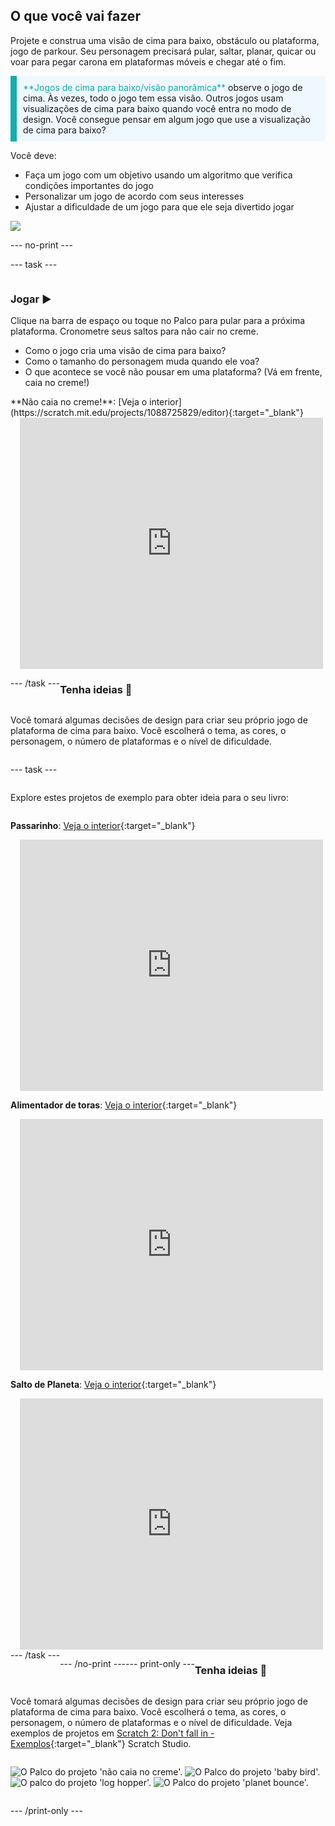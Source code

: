 ## O que você vai fazer

Projete e construa uma visão de cima para baixo, obstáculo ou plataforma, jogo de parkour. Seu personagem precisará pular, saltar, planar, quicar ou voar para pegar carona em plataformas móveis e chegar até o fim.

<p style="border-left: solid; border-width:10px; border-color: #0faeb0; background-color: aliceblue; padding: 10px;">
<span style="color: #0faeb0">**Jogos de cima para baixo/visão panorâmica**</span> observe o jogo de cima. Às vezes, todo o jogo tem essa visão. Outros jogos usam visualizações de cima para baixo quando você entra no modo de design. Você consegue pensar em algum jogo que use a visualização de cima para baixo? 
</p>

Você deve:
+ Faça um jogo com um objetivo usando um algoritmo que verifica condições importantes do jogo
+ Personalizar um jogo de acordo com seus interesses
+ Ajustar a dificuldade de um jogo para que ele seja divertido jogar

![](images/example-strip.png)

--- no-print ---

--- task ---

<div style="display: flex; flex-wrap: wrap">
<div style="flex-basis: 175px; flex-grow: 1">  

### Jogar ▶️ 

Clique na barra de espaço ou toque no Palco para pular para a próxima plataforma. Cronometre seus saltos para não cair no creme.

+ Como o jogo cria uma visão de cima para baixo? 
+ Como o tamanho do personagem muda quando ele voa? 
+ O que acontece se você não pousar em uma plataforma? (Vá em frente, caia no creme!)

</div>

<div>
**Não caia no creme!**: [Veja o interior](https://scratch.mit.edu/projects/1088725829/editor){:target="_blank"}
<div class="scratch-preview" style="margin-left: 15px;">
  <iframe allowtransparency="true" width="485" height="402" src="https://scratch.mit.edu/projects/embed/1088725829/?autostart=false" frameborder="0"></iframe>
</div>

</div>

--- /task ---

### Tenha ideias 💭

Você tomará algumas decisões de design para criar seu próprio jogo de plataforma de cima para baixo. Você escolherá o tema, as cores, o personagem, o número de plataformas e o nível de dificuldade.

--- task ---

Explore estes projetos de exemplo para obter ideia para o seu livro:

**Passarinho**: [Veja o interior](https://scratch.mit.edu/projects/1089053066/editor){:target="_blank"}
<div class="scratch-preview" style="margin-left: 15px;">
  <iframe allowtransparency="true" width="485" height="402" src="https://scratch.mit.edu/projects/embed/1089053066/?autostart=false" frameborder="0"></iframe>
</div>

**Alimentador de toras**: [Veja o interior](https://scratch.mit.edu/projects/1089053250/editor){:target="_blank"}
<div class="scratch-preview" style="margin-left: 15px;">
  <iframe allowtransparency="true" width="485" height="402" src="https://scratch.mit.edu/projects/embed/1089053250/?autostart=false" frameborder="0"></iframe>
</div>

**Salto de Planeta**: [Veja o interior](https://scratch.mit.edu/projects/1089053424/editor){:target="_blank"}
<div class="scratch-preview" style="margin-left: 15px;">
  <iframe allowtransparency="true" width="485" height="402" src="https://scratch.mit.edu/projects/embed/1089053424/?autostart=false" frameborder="0"></iframe>
</div>
--- /task ---

--- /no-print ---

--- print-only ---

### Tenha ideias 💭

Você tomará algumas decisões de design para criar seu próprio jogo de plataforma de cima para baixo. Você escolherá o tema, as cores, o personagem, o número de plataformas e o nível de dificuldade. Veja exemplos de projetos em [Scratch 2: Don't fall in - Exemplos](https://scratch.mit.edu/studios/29599110/){:target="_blank"} Scratch Studio.

![O Palco do projeto 'não caia no creme'.](images/custard.png)
![O Palco do projeto 'baby bird'.](images/bird.png)
![O palco do projeto 'log hopper'.](images/frog.png)
![O Palco do projeto 'planet bounce'.](images/space.png)

--- /print-only ---

 
